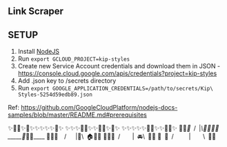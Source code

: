 ## Link Scraper

## SETUP

1. Install [NodeJS](nodejs.org)
2. Run `export GCLOUD_PROJECT=kip-styles`
3. Create new Service Account credentials and download them in JSON - https://console.cloud.google.com/apis/credentials?project=kip-styles
4. Add .json key to /secrets directory
5. Run `export GOOGLE_APPLICATION_CREDENTIALS=/path/to/secrets/Kip\ Styles-5254d59edb89.json`


Ref: https://github.com/GoogleCloudPlatform/nodejs-docs-samples/blob/master/README.md#prerequisites

✨🌟🌟✨🌟✨✨✨✨✨🌟✨
✨✨✨🌙🌟✨✨🌟🌟✨🌟✨
✨✨✨✨⁣✨🌟🌟✨✨🌟🌟✨
🏢🏤_🏬_ / |_\🏫🏢🌳🌳
_____🚋_🚗__🚕______
🏡⁣🏥🏦  /   |🚖\ 🏠🌳🏡
🏡🏡🏪 /    | 🚘\ 🏪🏨
💒 🏨 /     |    \ 🏡🏩
